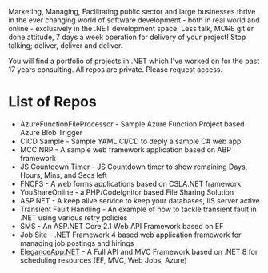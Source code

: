 Marketing, Managing, Facilitating public sector and large businesses thrive in the ever changing world of software development - both in real world and online - exclusively in the .NET development space; Less talk, MORE git'er done attitude, 7 days a week operation for delivery of your project! Stop talking; deliver, deliver and deliver.

You will find a portfolio of projects in .NET which I've worked on for the past 17 years consulting.  All repos are private.  Please request access.

# List of Repos
* AzureFunctionFileProcessor - Sample Azure Function Project based Azure Blob Trigger
* CICD Sample - Sample YAML CI/CD to deply a sample C# web app
* MCC.NRP - A sample web framework application based on ABP framework
* JS Countdown Timer - JS Countdown timer to show remaining Days, Hours, Mins, and Secs left
* FNCFS - A web forms applications based on CSLA.NET framework
* YouShareOnline - a PHP/CodeIgnitor based File Sharing Solution
* ASP.NET - A keep alive service to keep your databases, IIS server active
* Transient Fault Handling - An example of how to tackle transient fault in .NET using various retry policies
* SMS - An ASP.NET Core 2.1 Web API Framework based on EF
* Job Site - .NET Framework 4 based web application framework for managing job postings and hirings
* [EleganceApp.NET](http://www.eleganceapp.net) - A Full API and MVC Framework based on .NET 8 for scheduling resources (EF, MVC, Web Jobs, Azure)
